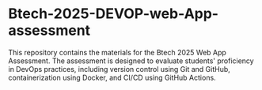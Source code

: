 # Btech-2025-DEVOP-web-App-assessment
This repository contains the materials for the Btech 2025 Web App Assessment. The assessment is designed to evaluate students' proficiency in DevOps practices, including version control using Git and GitHub, containerization using Docker, and CI/CD using GitHub Actions.
